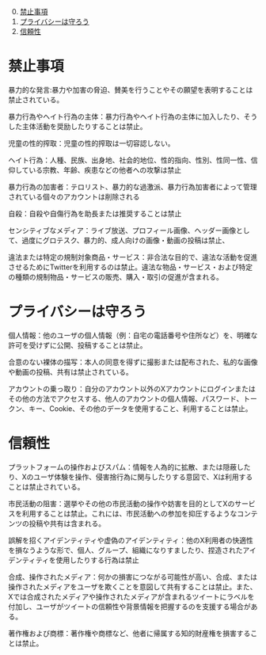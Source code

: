 0. [禁止事項](#禁止事項)
1. [プライバシーは守ろう](#プライバシーは守ろう)
2. [信頼性](#信頼性)

# 禁止事項

暴力的な発言:暴力や加害の脅迫、賛美を行うことやその願望を表明することは禁止されている。

暴力行為やヘイト行為の主体：暴力行為やヘイト行為の主体に加入したり、そうした主体活動を奨励したりすることは禁止。

児童の性的搾取：児童の性的搾取は一切容認しない。

ヘイト行為：人種、民族、出身地、社会的地位、性的指向、性別、性同一性、信仰している宗教、年齢、疾患などの他者への攻撃は禁止

暴力行為の加害者：テロリスト、暴力的な過激派、暴力行為加害者によって管理されている個々のアカウントは削除される

自殺：自殺や自傷行為を助長または推奨することは禁止

センシティブなメディア：ライブ放送、プロフィール画像、ヘッダー画像として、過度にグロテスク、暴力的、成人向けの画像・動画の投稿は禁止、

違法または特定の規制対象商品・サービス：非合法な目的で、違法な活動を促進させるためにTwitterを利用するのは禁止。違法な物品・サービス・および特定の種類の規制物品・サービスの販売、購入・取引の促進が含まれる。

# プライバシーは守ろう

個人情報：他のユーザの個人情報（例：自宅の電話番号や住所など）を、明確な許可を受けずに公開、投稿することは禁止。

合意のない裸体の描写：本人の同意を得ずに撮影または配布された、私的な画像や動画の投稿、共有は禁止されている。

アカウントの乗っ取り：自分のアカウント以外のXアカウントにログインまたはその他の方法でアクセスする、他人のアカウントの個人情報、パスワード、トークン、キー、Cookie、その他のデータを使用すること、利用することは禁止。

# 信頼性

プラットフォームの操作およびスパム：情報を人為的に拡散、または隠蔽したり、Xのユーザ体験を操作、侵害捨行為に関与したりする意図で、Xは利用することは禁止されている。

市民活動の阻害：選挙やその他の市民活動の操作や妨害を目的としてXのサービスを利用することは禁止。これには、市民活動への参加を抑圧するようなコンテンツの投稿や共有は含まれる。

誤解を招くアイデンティティや虚偽のアイデンティティ：他のX利用者の快適性を損なうような形で、個人、グループ、組織になりすましたり、捏造されたアイデンティティを使用したりする行為は禁止

合成、操作されたメディア：何かの損害につながる可能性が高い、合成、または操作されたメディアをユーザを欺くことを意図して共有することは禁止。また、Xでは合成されたメディアや操作されたメディアが含まれるツイートにラベルを付加し、ユーザがツイートの信頼性や背景情報を把握するのを支援する場合がある。

著作権および商標：著作権や商標など、他者に帰属する知的財産権を損害することは禁止。
